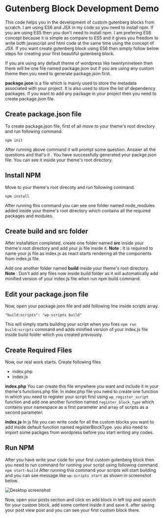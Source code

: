 # Gutenberg Block Development Demo

This code helps you in the development of custom gutenberg blocks from scratch. I am using ES6 and JSX in my code so you need to install npm. If you are using ES5 then you don't need to install npm. I am prefering ES6 concept because it is simple as compare to ES5 and it gives you freedom to write both javascript and html code at the same time using the concept of JSX. If you want create gutenberg block using ES6 then simply follow below steps for creating your first beautiful gutenberg block.

If you are using any default theme of wordpress like twentynineteen then there will be one file named package.json but if you are using any custom theme then you need to generate package.json first. 

**package.json** is a file which is mainly used to store the metadata associated with your project. It is also used to store the list of dependency packages. If you want to add any package in your project then you need to create package.json file. 

## Create package.json file
To create package.json file, first of all move to your theme's root directory and run following command.
```
npm init
```
After running above command it will prompt some question. Answer all the questions and that's it . You have successfully generated your packge.json file. You can see it inside your theme's root directory.

## Install NPM
 Move to your theme's root direcoty and run following command. 
```
npm install
```
After running this command you can see one folder named node_modules added inside your theme's root directory which contains all the required packages and modules.

## Create build and src folder
After installation completed, create one folder named **src** inside your theme's root directory and add your js file inside it.
**Note** : It is required to name your js file as index.js as react starts rendering all the components from index.js file.

Add one another folder named **build** inside your theme's root directory. </br>
**Note** : Don't add any files now inside build folder as it will automatically add minified version of your index.js file when run npm build command.

## Edit your package.json file 
Now, open your package.json file and add following line inside scripts array.
```
"build:scripts": "wp-scripts build"
```
This will simply starts building your script when you fires ``` npm run build:scripts ```   command and adds minified version of your index.js file inside build folder which you created previously.

## Create Required Files
Now, our real work starts. Create following files
- index.php
- index.js

**index.php**
You can create this file wnywhere you want and include it in your theme's functions.php file. In index.php file you need to create one function in which you need to register your script first using ``` wp_register_script ``` function and add one another function named ``` register_block_type ``` which contains your namespace as a first parameter and array of scripts as a second parameter.

**index.js**
In js file you can write code for all the custom blocks you want to add inside default function named registerBlockType. you also need to import some packges from wordpress before you start writing any codes.

## Run NPM
After you have write your code for your first custom gutenberg block then you need to run command for running your script using following command.
``` npm start-build ```
After running this command your scripts will start building and you can see message like ``` wp-scripts start ``` as shown in screenshot below.

![Desktop screenshot](https://user-images.githubusercontent.com/46484569/70032658-e572a500-15d3-11ea-9f0e-5e5c57f52c0b.png)

Now, open your posts section and click on add block in left top and search for your custom block. add some content inside it and save it. after saving your post view post and you can see your first custom block there.

